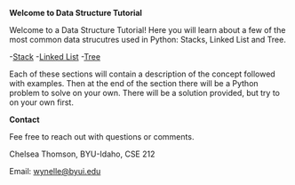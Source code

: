 **Welcome to Data Structure Tutorial**

Welcome to a Data Structure Tutorial! Here you will learn about a few of the most common data strucutres used in Python: Stacks, Linked List and Tree.

-[Stack](stacks/stacks.md)
-[Linked List](linked_list.md)
-[Tree](tree.md)

Each of these sections will contain a description of the concept followed with examples. Then at the end of the section there will be a Python problem to solve on your own. There will be a solution provided, but try to on your own first. 

**Contact**

Fee free to reach out with questions or comments.

Chelsea Thomson, BYU-Idaho, CSE 212

Email: wynelle@byui.edu